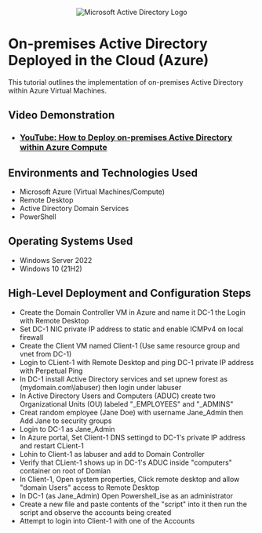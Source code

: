 <p align="center">
<img src="https://i.imgur.com/pU5A58S.png" alt="Microsoft Active Directory Logo"/>
</p>

<h1>On-premises Active Directory Deployed in the Cloud (Azure)</h1>
This tutorial outlines the implementation of on-premises Active Directory within Azure Virtual Machines.<br />


<h2>Video Demonstration</h2>

- ### [YouTube: How to Deploy on-premises Active Directory within Azure Compute](https://www.youtube.com/watch?v=lzHRxxSmQXc)

<h2>Environments and Technologies Used</h2>

- Microsoft Azure (Virtual Machines/Compute)
- Remote Desktop
- Active Directory Domain Services
- PowerShell

<h2>Operating Systems Used </h2>

- Windows Server 2022
- Windows 10 (21H2)

<h2>High-Level Deployment and Configuration Steps</h2>

- Create the Domain Controller VM in Azure and name it DC-1 the Login with Remote Desktop
- Set DC-1 NIC private IP address to static and enable ICMPv4 on local firewall
- Create the Client VM named Client-1 (Use same resource group and vnet from DC-1)
- Login to CLient-1 with Remote Desktop and ping DC-1 private IP address with Perpetual Ping
- In DC-1 install Active Directory services and set upnew forest as (mydomain.com\labuser) then login under labuser
- In Active Directory Users and Computers (ADUC) create two Organizational Units (OU) labeled "_EMPLOYEES" and "_ADMINS"
- Creat random employee (Jane Doe) with username Jane_Admin then Add Jane to security groups
- Login to DC-1 as Jane_Admin
- In Azure portal, Set Client-1 DNS settingd to DC-1's private IP address and restart CLient-1
- Lohin to Client-1 as labuser and add to Domain Controller
- Verify that CLient-1 shows up in DC-1's ADUC inside "computers" container on root of Domian
- In Client-1, Open system properties, Click remote desktop and allow "domain Users" access to Remote Desktop
- In DC-1 (as Jane_Admin) Open Powershell_ise as an administrator
- Create a new file and paste contents of the "script" into it then run the script and observe the accounts being created
- Attempt to login into Client-1 with one of the Accounts


